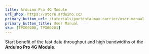 ```yaml
---
title: Arduino Pro 4G Module
url_shop: https://store.arduino.cc/
primary_button_url: /tutorials/portenta-max-carrier/user-manual
primary_button_title: User Manual
sku: [TPX00200, TPX00201]
---
```


Start benefit of the fast data throughput and high bandwidths of the **Arduino Pro 4G Module**.
